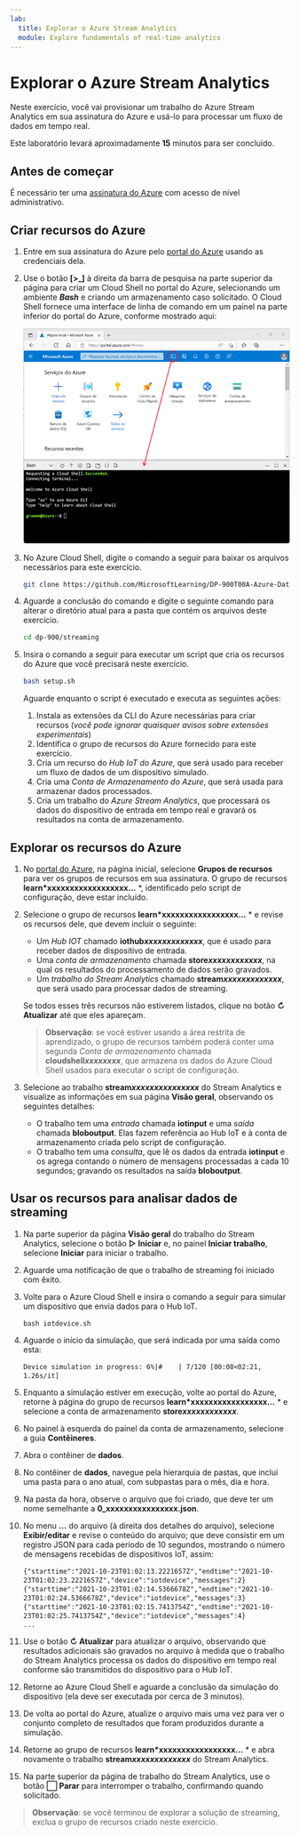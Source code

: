```yaml
---
lab:
  title: Explorar o Azure Stream Analytics
  module: Explore fundamentals of real-time analytics
---
```


# <a name="explore-azure-stream-analytics"></a>Explorar o Azure Stream Analytics

Neste exercício, você vai provisionar um trabalho do Azure Stream Analytics em sua assinatura do Azure e usá-lo para processar um fluxo de dados em tempo real.

Este laboratório levará aproximadamente **15** minutos para ser concluído.

## <a name="before-you-start"></a>Antes de começar

É necessário ter uma [assinatura do Azure](https://azure.microsoft.com/free) com acesso de nível administrativo.

## <a name="create-azure-resources"></a>Criar recursos do Azure

1. Entre em sua assinatura do Azure pelo [portal do Azure](https://portal.azure.com) usando as credenciais dela.

1. Use o botão **[\>_]** à direita da barra de pesquisa na parte superior da página para criar um Cloud Shell no portal do Azure, selecionando um ambiente ***Bash*** e criando um armazenamento caso solicitado. O Cloud Shell fornece uma interface de linha de comando em um painel na parte inferior do portal do Azure, conforme mostrado aqui:

    ![Portal do Azure com um painel do Cloud Shell](./images/cloud-shell.png)

1. No Azure Cloud Shell, digite o comando a seguir para baixar os arquivos necessários para este exercício.

    ```bash
    git clone https://github.com/MicrosoftLearning/DP-900T00A-Azure-Data-Fundamentals dp-900
    ```

1. Aguarde a conclusão do comando e digite o seguinte comando para alterar o diretório atual para a pasta que contém os arquivos deste exercício.

    ```bash
    cd dp-900/streaming
    ```

1. Insira o comando a seguir para executar um script que cria os recursos do Azure que você precisará neste exercício.

    ```bash
    bash setup.sh
    ```

    Aguarde enquanto o script é executado e executa as seguintes ações:

    1. Instala as extensões da CLI do Azure necessárias para criar recursos (*você pode ignorar quaisquer avisos sobre extensões experimentais*)
    1. Identifica o grupo de recursos do Azure fornecido para este exercício.
    1. Cria um recurso do *Hub IoT do Azure*, que será usado para receber um fluxo de dados de um dispositivo simulado.
    1. Cria uma *Conta de Armazenamento do Azure*, que será usada para armazenar dados processados.
    1. Cria um trabalho do *Azure Stream Analytics*, que processará os dados do dispositivo de entrada em tempo real e gravará os resultados na conta de armazenamento.

## <a name="explore-the-azure-resources"></a>Explorar os recursos do Azure

1. No [portal do Azure](https://portal.azure.com?azure-portal=true), na página inicial, selecione **Grupos de recursos** para ver os grupos de recursos em sua assinatura. O grupo de recursos **learn*xxxxxxxxxxxxxxxxxx...** *, identificado pelo script de configuração, deve estar incluído.
2. Selecione o grupo de recursos **learn*xxxxxxxxxxxxxxxxx...** * e revise os recursos dele, que devem incluir o seguinte:
    - Um *Hub IOT* chamado **iothub*xxxxxxxxxxxxx***, que é usado para receber dados de dispositivo de entrada.
    - Uma *conta de armazenamento* chamada **store*xxxxxxxxxxxx***, na qual os resultados do processamento de dados serão gravados.
    - Um *trabalho do Stream Analytics* chamado **stream*xxxxxxxxxxxxx***, que será usado para processar dados de streaming.

    Se todos esses três recursos não estiverem listados, clique no botão **&#8635; Atualizar** até que eles apareçam.

    > **Observação**: se você estiver usando a área restrita de aprendizado, o grupo de recursos também poderá conter uma segunda *Conta de armazenamento* chamada **cloudshell*xxxxxxxx***, que armazena os dados do Azure Cloud Shell usados para executar o script de configuração.

3. Selecione ao trabalho **stream*xxxxxxxxxxxxxxx*** do Stream Analytics e visualize as informações em sua página **Visão geral**, observando os seguintes detalhes:
    - O trabalho tem uma *entrada* chamada **iotinput** e uma *saída* chamada **bloboutput**. Elas fazem referência ao Hub IoT e à conta de armazenamento criada pelo script de configuração.
    - O trabalho tem uma *consulta*, que lê os dados da entrada **iotinput** e os agrega contando o número de mensagens processadas a cada 10 segundos; gravando os resultados na saída **bloboutput**.

## <a name="use-the-resources-to-analyze-streaming-data"></a>Usar os recursos para analisar dados de streaming

1. Na parte superior da página **Visão geral** do trabalho do Stream Analytics, selecione o botão **&#9655; Iniciar** e, no painel **Iniciar trabalho**, selecione **Iniciar** para iniciar o trabalho.
2. Aguarde uma notificação de que o trabalho de streaming foi iniciado com êxito.
3. Volte para o Azure Cloud Shell e insira o comando a seguir para simular um dispositivo que envia dados para o Hub IoT.

    ```
    bash iotdevice.sh
    ```

4. Aguarde o início da simulação, que será indicada por uma saída como esta:

    ```
    Device simulation in progress: 6%|#    | 7/120 [00:08<02:21, 1.26s/it]
    ```

5. Enquanto a simulação estiver em execução, volte ao portal do Azure, retorne à página do grupo de recursos **learn*xxxxxxxxxxxxxxxxx...** * e selecione a conta de armazenamento **store*xxxxxxxxxxxx***.
6. No painel à esquerda do painel da conta de armazenamento, selecione a guia **Contêineres**.
7. Abra o contêiner de **dados**.
8. No contêiner de **dados**, navegue pela hierarquia de pastas, que inclui uma pasta para o ano atual, com subpastas para o mês, dia e hora.
9. Na pasta da hora, observe o arquivo que foi criado, que deve ter um nome semelhante a **0_xxxxxxxxxxxxxxxx.json**.
10. No menu **...** do arquivo (à direita dos detalhes do arquivo), selecione **Exibir/editar** e revise o conteúdo do arquivo; que deve consistir em um registro JSON para cada período de 10 segundos, mostrando o número de mensagens recebidas de dispositivos IoT, assim:

    ```
    {"starttime":"2021-10-23T01:02:13.2221657Z","endtime":"2021-10-23T01:02:23.2221657Z","device":"iotdevice","messages":2}
    {"starttime":"2021-10-23T01:02:14.5366678Z","endtime":"2021-10-23T01:02:24.5366678Z","device":"iotdevice","messages":3}
    {"starttime":"2021-10-23T01:02:15.7413754Z","endtime":"2021-10-23T01:02:25.7413754Z","device":"iotdevice","messages":4}
    ...
    ```

11. Use o botão **&#8635; Atualizar** para atualizar o arquivo, observando que resultados adicionais são gravados no arquivo à medida que o trabalho do Stream Analytics processa os dados do dispositivo em tempo real conforme são transmitidos do dispositivo para o Hub IoT.
12. Retorne ao Azure Cloud Shell e aguarde a conclusão da simulação do dispositivo (ela deve ser executada por cerca de 3 minutos).
13. De volta ao portal do Azure, atualize o arquivo mais uma vez para ver o conjunto completo de resultados que foram produzidos durante a simulação.
14. Retorne ao grupo de recursos **learn*xxxxxxxxxxxxxxxxx...** * e abra novamente o trabalho **stream*xxxxxxxxxxxxx*** do Stream Analytics.
15. Na parte superior da página de trabalho do Stream Analytics, use o botão **&#11036; Parar** para interromper o trabalho, confirmando quando solicitado.

> **Observação**: se você terminou de explorar a solução de streaming, exclua o grupo de recursos criado neste exercício.
